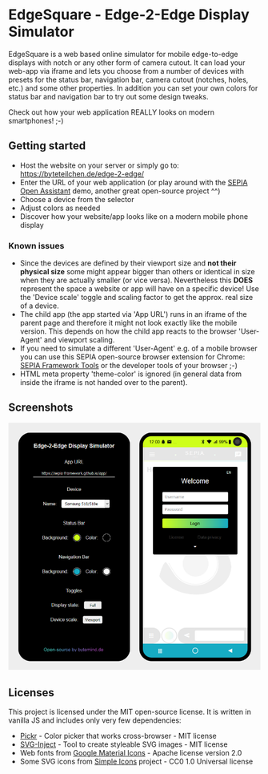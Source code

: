 # EdgeSquare - Edge-2-Edge Display Simulator 

EdgeSquare is a web based online simulator for mobile edge-to-edge displays with notch or any other form of camera cutout. 
It can load your web-app via iframe and lets you choose from a number of devices with presets for the status bar, navigation bar, camera cutout (notches, holes, etc.) and some other properties.
In addition you can set your own colors for status bar and navigation bar to try out some design tweaks.  
  
Check out how your web application REALLY looks on modern smartphones! ;-)  
  
## Getting started

* Host the website on your server or simply go to: https://byteteilchen.de/edge-2-edge/
* Enter the URL of your web application (or play around with the [SEPIA Open Assistant](https://sepia-framework.github.io/) demo, another great open-source project ^^)
* Choose a device from the selector
* Adjust colors as needed
* Discover how your website/app looks like on a modern mobile phone display

### Known issues

* Since the devices are defined by their viewport size and **not their physical size** some might appear bigger than others or identical in size when they are actually smaller (or vice versa). Nevertheless this **DOES** represent the space a website or app will have on a specific device! Use the 'Device scale' toggle and scaling factor to get the approx. real size of a device.
* The child app (the app started via 'App URL') runs in an iframe of the parent page and therefore it might not look exactly like the mobile version. This depends on how the child app reacts to the browser 'User-Agent' and viewport scaling.
* If you need to simulate a different 'User-Agent' e.g. of a mobile browser you can use this SEPIA open-source browser extension for Chrome: [SEPIA Framework Tools](https://github.com/SEPIA-Framework/sepia-browser-extensions) or the developer tools of your browser ;-)
* HTML meta property 'theme-color' is ignored (in general data from inside the iframe is not handed over to the parent).

## Screenshots

<p align="center">
  <img src="screenshots/edge-sq-sim_3.png" alt="EdgeSquare using SEPIA App"/>
</p>

## Licenses

This project is licensed under the MIT open-source license.
It is written in vanilla JS and includes only very few dependencies:
* [Pickr](https://github.com/Simonwep/pickr) - Color picker that works cross-browser - MIT license
* [SVG-Inject](https://github.com/iconfu/svg-inject) - Tool to create styleable SVG images - MIT license
* Web fonts from [Google Material Icons](https://material.io/resources/icons/) - Apache license version 2.0
* Some SVG icons from [Simple Icons](https://simpleicons.org/) project - CC0 1.0 Universal license